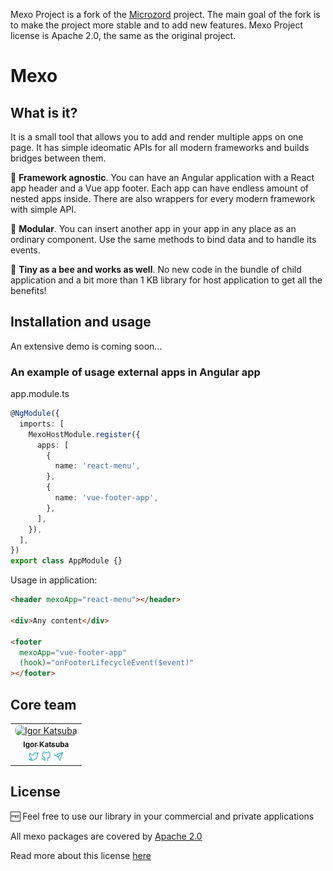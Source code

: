 Mexo Project is a fork of the
[Microzord](https://github.com/taiga-family/microzord) project. The main goal of
the fork is to make the project more stable and to add new features. Mexo
Project license is Apache 2.0, the same as the original project.

# Mexo

## What is it?

It is a small tool that allows you to add and render multiple apps on one page.
It has simple ideomatic APIs for all modern frameworks and builds bridges
between them.

🧙 **Framework agnostic**. You can have an Angular application with a React app
header and a Vue app footer. Each app can have endless amount of nested apps
inside. There are also wrappers for every modern framework with simple API.

🧩 **Modular**. You can insert another app in your app in any place as an
ordinary component. Use the same methods to bind data and to handle its events.

🐝 **Tiny as a bee and works as well**. No new code in the bundle of child
application and a bit more than 1 KB library for host application to get all the
benefits!

## Installation and usage

An extensive demo is coming soon...

### An example of usage external apps in Angular app

app.module.ts

```ts
@NgModule({
  imports: [
    MexoHostModule.register({
      apps: [
        {
          name: 'react-menu',
        },
        {
          name: 'vue-footer-app',
        },
      ],
    }),
  ],
})
export class AppModule {}
```

Usage in application:

```html
<header mexoApp="react-menu"></header>

<div>Any content</div>

<footer
  mexoApp="vue-footer-app"
  (hook)="onFooterLifecycleEvent($event)"
></footer>
```

## Core team

<table>
    <tr>
       <td align="center">
            <a href="https://twitter.com/katsuba_igor"
                ><img
                    src="https://github.com/IKatsuba.png?size=100"
                    width="100"
                    style="margin-bottom: -4px; border-radius: 8px;"
                    alt="Igor Katsuba"
                /><br /><sub><b>Igor Katsuba</b></sub></a
            >
            <div style="margin-top: 4px">
                <a
                    href="https://twitter.com/katsuba_igor"
                    title="Twitter"
                    ><img
                        style="width: 16px;"
                        width="16"
                        src="https://raw.githubusercontent.com/MarsiBarsi/readme-icons/main/twitter.svg"
                /></a>
                <a href="https://github.com/IKatsuba" title="Github"
                    ><img
                        width="16"
                        src="https://raw.githubusercontent.com/MarsiBarsi/readme-icons/main/github.svg"
                /></a>
                <a
                    href="https://t.me/Katsuba"
                    title="Telegram"
                    ><img
                        width="16"
                        src="https://raw.githubusercontent.com/MarsiBarsi/readme-icons/main/send.svg"
                /></a>
            </div>
        </td>
    </tr>

</table>

## License

🆓 Feel free to use our library in your commercial and private applications

All mexo packages are covered by [Apache 2.0](/LICENSE)

Read more about this license
[here](https://choosealicense.com/licenses/apache-2.0/)
